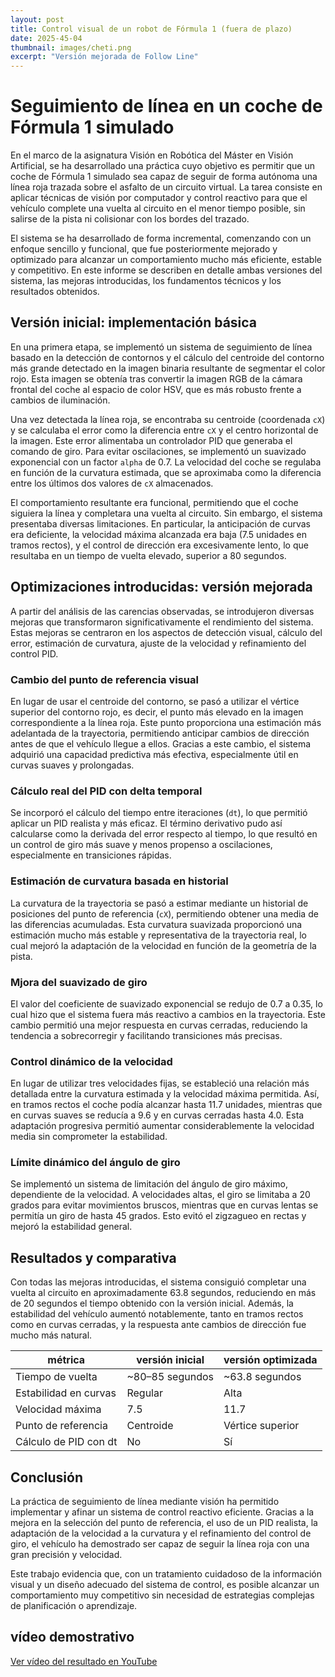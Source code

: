 ```yaml
---
layout: post  
title: Control visual de un robot de Fórmula 1 (fuera de plazo)  
date: 2025-45-04  
thumbnail: images/cheti.png  
excerpt: "Versión mejorada de Follow Line"  
---
```


# Seguimiento de línea en un coche de Fórmula 1 simulado

En el marco de la asignatura Visión en Robótica del Máster en Visión Artificial, se ha desarrollado una práctica cuyo objetivo es permitir que un coche de Fórmula 1 simulado sea capaz de seguir de forma autónoma una línea roja trazada sobre el asfalto de un circuito virtual. La tarea consiste en aplicar técnicas de visión por computador y control reactivo para que el vehículo complete una vuelta al circuito en el menor tiempo posible, sin salirse de la pista ni colisionar con los bordes del trazado.

El sistema se ha desarrollado de forma incremental, comenzando con un enfoque sencillo y funcional, que fue posteriormente mejorado y optimizado para alcanzar un comportamiento mucho más eficiente, estable y competitivo. En este informe se describen en detalle ambas versiones del sistema, las mejoras introducidas, los fundamentos técnicos y los resultados obtenidos.

## Versión inicial: implementación básica

En una primera etapa, se implementó un sistema de seguimiento de línea basado en la detección de contornos y el cálculo del centroide del contorno más grande detectado en la imagen binaria resultante de segmentar el color rojo. Esta imagen se obtenía tras convertir la imagen RGB de la cámara frontal del coche al espacio de color HSV, que es más robusto frente a cambios de iluminación.

Una vez detectada la línea roja, se encontraba su centroide (coordenada `cX`) y se calculaba el error como la diferencia entre `cX` y el centro horizontal de la imagen. Este error alimentaba un controlador PID que generaba el comando de giro. Para evitar oscilaciones, se implementó un suavizado exponencial con un factor `alpha` de 0.7. La velocidad del coche se regulaba en función de la curvatura estimada, que se aproximaba como la diferencia entre los últimos dos valores de `cX` almacenados.

El comportamiento resultante era funcional, permitiendo que el coche siguiera la línea y completara una vuelta al circuito. Sin embargo, el sistema presentaba diversas limitaciones. En particular, la anticipación de curvas era deficiente, la velocidad máxima alcanzada era baja (7.5 unidades en tramos rectos), y el control de dirección era excesivamente lento, lo que resultaba en un tiempo de vuelta elevado, superior a 80 segundos.

## Optimizaciones introducidas: versión mejorada

A partir del análisis de las carencias observadas, se introdujeron diversas mejoras que transformaron significativamente el rendimiento del sistema. Estas mejoras se centraron en los aspectos de detección visual, cálculo del error, estimación de curvatura, ajuste de la velocidad y refinamiento del control PID.

### Cambio del punto de referencia visual

En lugar de usar el centroide del contorno, se pasó a utilizar el vértice superior del contorno rojo, es decir, el punto más elevado en la imagen correspondiente a la línea roja. Este punto proporciona una estimación más adelantada de la trayectoria, permitiendo anticipar cambios de dirección antes de que el vehículo llegue a ellos. Gracias a este cambio, el sistema adquirió una capacidad predictiva más efectiva, especialmente útil en curvas suaves y prolongadas.

### Cálculo real del PID con delta temporal

Se incorporó el cálculo del tiempo entre iteraciones (`dt`), lo que permitió aplicar un PID realista y más eficaz. El término derivativo pudo así calcularse como la derivada del error respecto al tiempo, lo que resultó en un control de giro más suave y menos propenso a oscilaciones, especialmente en transiciones rápidas.

### Estimación de curvatura basada en historial

La curvatura de la trayectoria se pasó a estimar mediante un historial de posiciones del punto de referencia (`cX`), permitiendo obtener una media de las diferencias acumuladas. Esta curvatura suavizada proporcionó una estimación mucho más estable y representativa de la trayectoria real, lo cual mejoró la adaptación de la velocidad en función de la geometría de la pista.

### Mjora del suavizado de giro

El valor del coeficiente de suavizado exponencial se redujo de 0.7 a 0.35, lo cual hizo que el sistema fuera más reactivo a cambios en la trayectoria. Este cambio permitió una mejor respuesta en curvas cerradas, reduciendo la tendencia a sobrecorregir y facilitando transiciones más precisas.

### Control dinámico de la velocidad

En lugar de utilizar tres velocidades fijas, se estableció una relación más detallada entre la curvatura estimada y la velocidad máxima permitida. Así, en tramos rectos el coche podía alcanzar hasta 11.7 unidades, mientras que en curvas suaves se reducía a 9.6 y en curvas cerradas hasta 4.0. Esta adaptación progresiva permitió aumentar considerablemente la velocidad media sin comprometer la estabilidad.

### Límite dinámico del ángulo de giro

Se implementó un sistema de limitación del ángulo de giro máximo, dependiente de la velocidad. A velocidades altas, el giro se limitaba a 20 grados para evitar movimientos bruscos, mientras que en curvas lentas se permitía un giro de hasta 45 grados. Esto evitó el zigzagueo en rectas y mejoró la estabilidad general.

## Resultados y comparativa

Con todas las mejoras introducidas, el sistema consiguió completar una vuelta al circuito en aproximadamente 63.8 segundos, reduciendo en más de 20 segundos el tiempo obtenido con la versión inicial. Además, la estabilidad del vehículo aumentó notablemente, tanto en tramos rectos como en curvas cerradas, y la respuesta ante cambios de dirección fue mucho más natural.

| métrica                  | versión inicial     | versión optimizada     |
|--------------------------|----------------------|--------------------------|
| Tiempo de vuelta         | ~80–85 segundos      | ~63.8 segundos           |
| Estabilidad en curvas    | Regular              | Alta                     |
| Velocidad máxima         | 7.5                  | 11.7                     |
| Punto de referencia      | Centroide            | Vértice superior         |
| Cálculo de PID con dt    | No                   | Sí                       |

## Conclusión

La práctica de seguimiento de línea mediante visión ha permitido implementar y afinar un sistema de control reactivo eficiente. Gracias a la mejora en la selección del punto de referencia, el uso de un PID realista, la adaptación de la velocidad a la curvatura y el refinamiento del control de giro, el vehículo ha demostrado ser capaz de seguir la línea roja con una gran precisión y velocidad.

Este trabajo evidencia que, con un tratamiento cuidadoso de la información visual y un diseño adecuado del sistema de control, es posible alcanzar un comportamiento muy competitivo sin necesidad de estrategias complejas de planificación o aprendizaje.

## vídeo demostrativo

[Ver vídeo del resultado en YouTube](https://www.youtube.com/watch?v=AQUI_TU_VIDEO)

